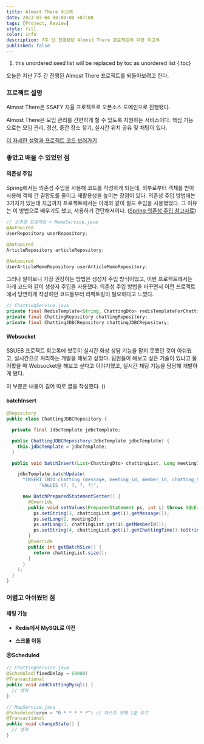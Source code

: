 ```yaml
---
title: Almost There 회고록
date: 2023-07-04 00:00:00 +07:00
tags: [Project, Review]
style: fill
color: info
description: 7주 간 진행됐던 Almost There 프로젝트에 대한 회고록
published: false
---
```


1. this unordered seed list will be replaced by toc as unordered list
{:toc}

오늘은 지난 7주 간 진행된 Almost There 프로젝트를 되돌아보려고 한다.

### 프로젝트 설명
Almost There은 SSAFY 자율 프로젝트로 오픈소스 도메인으로 진행됐다.

Almost There은 모임 관리를 간편하게 할 수 있도록 지원하는 서비스이다.
핵심 기능으로는 모임 관리, 정산, 중간 장소 찾기, 실시간 위치 공유 및 채팅이 있다.

[더 자세한 설명과 프로젝트 코드 보러가기](https://jeeyoun-s.github.io/projects/5-almost-there)

### 좋았고 배울 수 있었던 점

#### 의존성 주입
Spring에서는 의존성 주입을 사용해 코드를 작성하게 되는데, 외부로부터 객체를 받아 사용해 객체 간 결합도를 줄이고 재활용성을 높이는 장점이 있다. 의존성 주입 방법에는 3가지가 있는데 지금까지 프로젝트에서는 아래와 같이 필드 주입을 사용했었다. 그 이유는 이 방법으로 배우기도 했고, 사용하기 간단해서이다. ([Spring 의존성 주입 참고자료](https://dev-coco.tistory.com/70))

```java
// 소귀경 프로젝트 > MemoService.java
@Autowired
UserRepository userRepository;

@Autowired
ArticleRepository articleRepository;

@Autowired
UserArticleMemoRepository userArticleMemoRepository;
```

그러나 알아보니 가장 권장하는 방법은 생성자 주입 방식이었고, 이번 프로젝트에서는 아래 코드와 같이 생성자 주입을 사용했다. 의존성 주입 방법을 바꾸면서 이전 프로젝트에서 당연하게 작성하던 코드들부터 리팩토링이 필요하다고 느꼈다. 

```java
// ChattingService.java
private final RedisTemplate<String, ChattingDto> redisTemplateForChatting;
private final ChattingRepository chattingRepository;
private final ChattingJDBCRepository chattingJDBCRepository;
```

#### Websocket
SSUEB 프로젝트 회고록에 썼듯이 실시간 화상 상담 기능을 맡지 못했던 것이 아쉬웠고, 실시간으로 처리하는 개발을 해보고 싶었다. 팀원들이 해보고 싶은 기술이 있냐고 물어봤을 때 Websocket을 해보고 싶다고 이야기했고, 실시간 채팅 기능을 담당해 개발하게 됐다.

이 부분은 내용이 길어 따로 글을 작성했다. ([]())

#### batchInsert

```java
@Repository
public class ChattingJDBCRepository {

  private final JdbcTemplate jdbcTemplate;

  public ChattingJDBCRepository(JdbcTemplate jdbcTemplate) {
    this.jdbcTemplate = jdbcTemplate;
  }

  public void batchInsert(List<ChattingDto> chattingList, Long meetingId) {

    jdbcTemplate.batchUpdate(
      "INSERT INTO chatting (message, meeting_id, member_id, chatting_time)" +
            "VALUES (?, ?, ?, ?)",

      new BatchPreparedStatementSetter() {
        @Override
        public void setValues(PreparedStatement ps, int i) throws SQLException {
          ps.setString(1, chattingList.get(i).getMessage());
          ps.setLong(2, meetingId);
          ps.setLong(3, chattingList.get(i).getMemberId());
          ps.setString(4, chattingList.get(i).getChattingTime().toString());
        }
        @Override
        public int getBatchSize() {
          return chattingList.size();
        }
      }
    );
  }
}
```

### 어렵고 아쉬웠던 점

#### 채팅 기능
- **Redis에서 MySQL로 이전**

- **스크롤 이동**

#### @Scheduled

```java
// ChattingService.java
@Scheduled(fixedDelay = 60000)
@Transactional
public void addChattingMysql() {
  // 생략
}
```

```java
// MapService.java
@Scheduled(cron = "0 * * * * *") // 테스트 위해 1분 주기
@Transactional
public void changeState() {
  // 생략
}
```